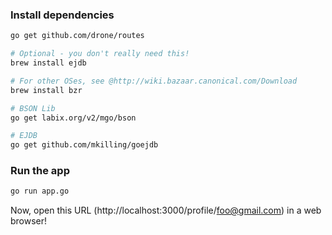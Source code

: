 ### Install dependencies
```sh
go get github.com/drone/routes

# Optional - you don't really need this!
brew install ejdb

# For other OSes, see @http://wiki.bazaar.canonical.com/Download
brew install bzr

# BSON Lib
go get labix.org/v2/mgo/bson

# EJDB
go get github.com/mkilling/goejdb
```

### Run the app

```sh
go run app.go
````

Now, open this URL (http://localhost:3000/profile/foo@gmail.com) in a web browser!


[Routes]:https://github.com/drone/routes